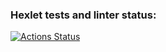 ### Hexlet tests and linter status:
[![Actions Status](https://github.com/mallokqa/qa-engineer-project-85/actions/workflows/hexlet-check.yml/badge.svg)](https://github.com/mallokqa/qa-engineer-project-85/actions)